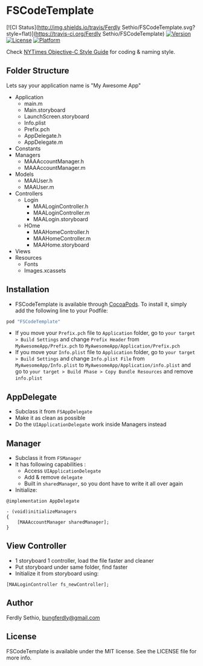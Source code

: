 # FSCodeTemplate

[![CI Status](http://img.shields.io/travis/Ferdly Sethio/FSCodeTemplate.svg?style=flat)](https://travis-ci.org/Ferdly Sethio/FSCodeTemplate)
[![Version](https://img.shields.io/cocoapods/v/FSCodeTemplate.svg?style=flat)](http://cocoapods.org/pods/FSCodeTemplate)
[![License](https://img.shields.io/cocoapods/l/FSCodeTemplate.svg?style=flat)](http://cocoapods.org/pods/FSCodeTemplate)
[![Platform](https://img.shields.io/cocoapods/p/FSCodeTemplate.svg?style=flat)](http://cocoapods.org/pods/FSCodeTemplate)

Check [NYTimes Objective-C Style Guide](https://github.com/NYTimes/objective-c-style-guide) for coding & naming style.

## Folder Structure

Lets say your application name is "My Awesome App"

* Application
  * main.m
  * Main.storyboard
  * LaunchScreen.storyboard
  * Info.plist
  * Prefix.pch
  * AppDelegate.h
  * AppDelegate.m
* Constants
* Managers
  * MAAAccountManager.h
  * MAAAccountManager.m
* Models
  * MAAUser.h
  * MAAUser.m
* Controllers
  * Login
    * MAALoginController.h
    * MAALoginController.m
    * MAALogin.storyboard
  * HOme
    * MAAHomeController.h
    * MAAHomeController.m
    * MAAHome.storyboard
* Views
* Resources
  * Fonts
  * Images.xcassets

## Installation

* FSCodeTemplate is available through [CocoaPods](http://cocoapods.org). To install it, simply add the following line to your Podfile:
```ruby
pod "FSCodeTemplate"
```

* If you move your `Prefix.pch` file to `Application` folder, go to `your target > Build Settings` and change `Prefix Header` from `MyAwesomeApp/Prefix.pch` to `MyAwesomeApp/Application/Prefix.pch`
* If you move your `Info.plist` file to `Application` folder, go to `your target > Build Settings` and change `Info.plist File` from `MyAwesomeApp/Info.plist` to `MyAwesomeApp/Application/info.plist` and go to `your target > Build Phase > Copy Bundle Resources` and remove `info.plist`


## AppDelegate

* Subclass it from `FSAppDelegate`
* Make it as clean as possible
* Do the `UIApplicationDelegate` work inside Managers instead

## Manager

* Subclass it from `FSManager`
* It has following capabilities :
  * Access `UIApplicationDelegate`
  * Add & remove `delegate`
  * Built in `sharedManager`, so you dont have to write it all over again
* Initialize:
```objc
@implementation AppDelegate

- (void)initializeManagers
{
    [MAAAccountManager sharedManager];
}
```

## View Controller

* 1 storyboard 1 controller, load the file faster and cleaner
* Put storyboard under same folder, find faster
* Initialize it from storyboard using:
```objc
[MAALoginController fs_newController];
```

## Author

Ferdly Sethio, bungferdly@gmail.com

## License

FSCodeTemplate is available under the MIT license. See the LICENSE file for more info.
